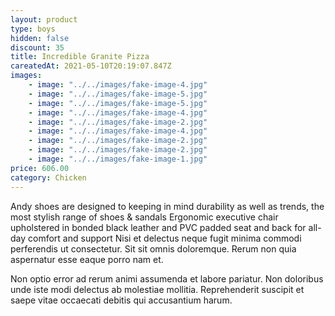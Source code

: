 ```yaml
---
layout: product
type: boys
hidden: false
discount: 35
title: Incredible Granite Pizza
careatedAt: 2021-05-10T20:19:07.847Z
images:
    - image: "../../images/fake-image-4.jpg"
    - image: "../../images/fake-image-5.jpg"
    - image: "../../images/fake-image-5.jpg"
    - image: "../../images/fake-image-4.jpg"
    - image: "../../images/fake-image-2.jpg"
    - image: "../../images/fake-image-4.jpg"
    - image: "../../images/fake-image-2.jpg"
    - image: "../../images/fake-image-2.jpg"
    - image: "../../images/fake-image-1.jpg"
price: 606.00
category: Chicken
---
```

Andy shoes are designed to keeping in mind durability as well as trends, the most stylish range of shoes & sandals
Ergonomic executive chair upholstered in bonded black leather and PVC padded seat and back for all-day comfort and support
Nisi et delectus neque fugit minima commodi perferendis ut consectetur. Sit sit omnis doloremque. Rerum non quia aspernatur esse eaque porro nam et.
 Non optio error ad rerum animi assumenda et labore pariatur. Non doloribus unde iste modi delectus ab molestiae mollitia. Reprehenderit suscipit et saepe vitae occaecati debitis qui accusantium harum.
